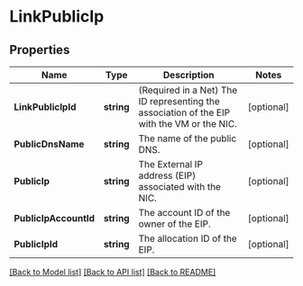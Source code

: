# LinkPublicIp

## Properties

Name | Type | Description | Notes
------------ | ------------- | ------------- | -------------
**LinkPublicIpId** | **string** | (Required in a Net) The ID representing the association of the EIP with the VM or the NIC. | [optional] 
**PublicDnsName** | **string** | The name of the public DNS. | [optional] 
**PublicIp** | **string** | The External IP address (EIP) associated with the NIC. | [optional] 
**PublicIpAccountId** | **string** | The account ID of the owner of the EIP. | [optional] 
**PublicIpId** | **string** | The allocation ID of the EIP. | [optional] 

[[Back to Model list]](../README.md#documentation-for-models) [[Back to API list]](../README.md#documentation-for-api-endpoints) [[Back to README]](../README.md)


